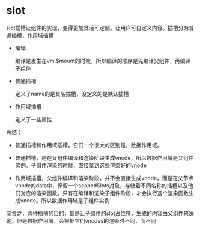 # slot

slot插槽让组件的实现，变得更加灵活可定制。让用户可自定义内容。插槽分为普通插槽，作用域插槽

* 编译

  编译是发生在vm.$mount的时候，所以编译的顺序是先编译父组件，再编译子组件

* 普通插槽

  定义了name的是具名插槽，没定义的是默认插槽

* 作用域插槽

  定义了一些属性

总结：

* 普通插槽和作用域插槽，它们一个很大的区别是，数据作用域。

* 普通插槽，是在父组件编译和渲染阶段生成vnode，所以数据作用域是父组件实例。子组件渲染的时候，直接拿到这些渲染好的vnode
* 作用域插槽，父组件编译和渲染阶段，并不会直接生成vnode，而是在父节点vnode的data中，保留一个scopedSlots对象，存储着不同名称的插槽以及他们对应的渲染函数。只有在编译和渲染子组件阶段，才会执行这个渲染函数生成vnode。所以数据作用域是子组件实例

简言之，两种插槽的目的，都是让子组件的slot占位符，生成的内容由父组件来决定。但是数据作用域，会根据它们vnodes的渲染时不同，而不同